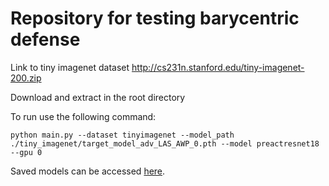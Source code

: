 # Repository for testing barycentric defense
Link to tiny imagenet dataset http://cs231n.stanford.edu/tiny-imagenet-200.zip

Download and extract in the root directory

To run use the following command:

`python main.py --dataset tinyimagenet --model_path ./tiny_imagenet/target_model_adv_LAS_AWP_0.pth --model preactresnet18 --gpu 0`

Saved models can be accessed [here](https://drive.google.com/drive/folders/1rF0KU3oDsKtTIoZqOuKXjsY5HMttKWWQ?usp=drive_link).
